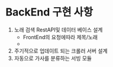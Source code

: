 # BackEnd 구현 사항

1. 노래 검색 RestAPI및 데이터 베이스 설계
   * FrontEnd의 요청에따라 제목/노래
   * 
2. 주기적으로 업데이트 되는 크롤러 서버 설계
3. 자동으로 가사를 분류하는 서빙 모듈 

